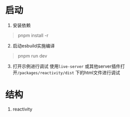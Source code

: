 # 启动
1. 安装依赖
> pnpm install -r
2. 启动esbuild实施编译
> pnpm run dev
3. 打开示例进行调试
使用`live-server` 或其他server插件打开`/packages/reactivity/dist` 下的html文件进行调试


# 结构
1. reactivity